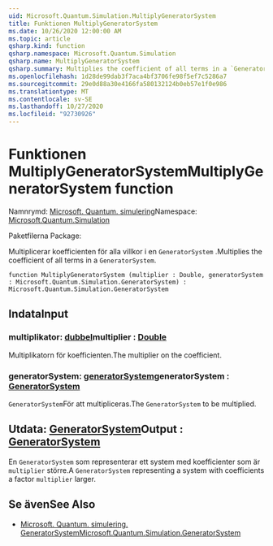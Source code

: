```yaml
---
uid: Microsoft.Quantum.Simulation.MultiplyGeneratorSystem
title: Funktionen MultiplyGeneratorSystem
ms.date: 10/26/2020 12:00:00 AM
ms.topic: article
qsharp.kind: function
qsharp.namespace: Microsoft.Quantum.Simulation
qsharp.name: MultiplyGeneratorSystem
qsharp.summary: Multiplies the coefficient of all terms in a `GeneratorSystem`.
ms.openlocfilehash: 1d28de99dab3f7aca4bf3706fe98f5ef7c5286a7
ms.sourcegitcommit: 29e0d88a30e4166fa580132124b0eb57e1f0e986
ms.translationtype: MT
ms.contentlocale: sv-SE
ms.lasthandoff: 10/27/2020
ms.locfileid: "92730926"
---
```

# <a name="multiplygeneratorsystem-function"></a><span data-ttu-id="598ed-102">Funktionen MultiplyGeneratorSystem</span><span class="sxs-lookup"><span data-stu-id="598ed-102">MultiplyGeneratorSystem function</span></span>

<span data-ttu-id="598ed-103">Namnrymd: [Microsoft. Quantum. simulering](xref:Microsoft.Quantum.Simulation)</span><span class="sxs-lookup"><span data-stu-id="598ed-103">Namespace: [Microsoft.Quantum.Simulation](xref:Microsoft.Quantum.Simulation)</span></span>

<span data-ttu-id="598ed-104">Paketfilerna [](https://nuget.org/packages/)</span><span class="sxs-lookup"><span data-stu-id="598ed-104">Package: [](https://nuget.org/packages/)</span></span>


<span data-ttu-id="598ed-105">Multiplicerar koefficienten för alla villkor i en `GeneratorSystem` .</span><span class="sxs-lookup"><span data-stu-id="598ed-105">Multiplies the coefficient of all terms in a `GeneratorSystem`.</span></span>

```qsharp
function MultiplyGeneratorSystem (multiplier : Double, generatorSystem : Microsoft.Quantum.Simulation.GeneratorSystem) : Microsoft.Quantum.Simulation.GeneratorSystem
```


## <a name="input"></a><span data-ttu-id="598ed-106">Indata</span><span class="sxs-lookup"><span data-stu-id="598ed-106">Input</span></span>

### <a name="multiplier--double"></a><span data-ttu-id="598ed-107">multiplikator: [dubbel](xref:microsoft.quantum.lang-ref.double)</span><span class="sxs-lookup"><span data-stu-id="598ed-107">multiplier : [Double](xref:microsoft.quantum.lang-ref.double)</span></span>

<span data-ttu-id="598ed-108">Multiplikatorn för koefficienten.</span><span class="sxs-lookup"><span data-stu-id="598ed-108">The multiplier on the coefficient.</span></span>


### <a name="generatorsystem--generatorsystem"></a><span data-ttu-id="598ed-109">generatorSystem: [generatorSystem](xref:Microsoft.Quantum.Simulation.GeneratorSystem)</span><span class="sxs-lookup"><span data-stu-id="598ed-109">generatorSystem : [GeneratorSystem](xref:Microsoft.Quantum.Simulation.GeneratorSystem)</span></span>

<span data-ttu-id="598ed-110">`GeneratorSystem`För att multipliceras.</span><span class="sxs-lookup"><span data-stu-id="598ed-110">The `GeneratorSystem` to be multiplied.</span></span>



## <a name="output--generatorsystem"></a><span data-ttu-id="598ed-111">Utdata: [GeneratorSystem](xref:Microsoft.Quantum.Simulation.GeneratorSystem)</span><span class="sxs-lookup"><span data-stu-id="598ed-111">Output : [GeneratorSystem](xref:Microsoft.Quantum.Simulation.GeneratorSystem)</span></span>

<span data-ttu-id="598ed-112">En `GeneratorSystem` som representerar ett system med koefficienter som är `multiplier` större.</span><span class="sxs-lookup"><span data-stu-id="598ed-112">A `GeneratorSystem` representing a system with coefficients a factor `multiplier` larger.</span></span>

## <a name="see-also"></a><span data-ttu-id="598ed-113">Se även</span><span class="sxs-lookup"><span data-stu-id="598ed-113">See Also</span></span>

- [<span data-ttu-id="598ed-114">Microsoft. Quantum. simulering. GeneratorSystem</span><span class="sxs-lookup"><span data-stu-id="598ed-114">Microsoft.Quantum.Simulation.GeneratorSystem</span></span>](xref:Microsoft.Quantum.Simulation.GeneratorSystem)